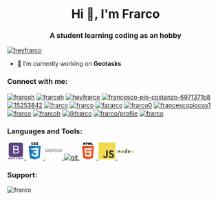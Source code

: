 <h1 align="center">Hi 👋, I'm Frarco</h1>
<h3 align="center">A student learning coding as an hobby</h3>

<p align="left"> <a href="https://twitter.com/heyfrarco" target="blank"><img src="https://img.shields.io/twitter/follow/heyfrarco?logo=twitter&style=for-the-badge" alt="heyfrarco" /></a> </p>

- 🔭 I’m currently working on **Geotasks**

<h3 align="left">Connect with me:</h3>
<p align="left">
<a href="https://codepen.io/frarcoh" target="blank"><img align="center" src="https://raw.githubusercontent.com/rahuldkjain/github-profile-readme-generator/master/src/images/icons/Social/codepen.svg" alt="frarcoh" height="30" width="40" /></a>
<a href="https://dev.to/frarcoh" target="blank"><img align="center" src="https://cdn.jsdelivr.net/npm/simple-icons@3.0.1/icons/dev-dot-to.svg" alt="frarcoh" height="30" width="40" /></a>
<a href="https://twitter.com/heyfrarco" target="blank"><img align="center" src="https://raw.githubusercontent.com/rahuldkjain/github-profile-readme-generator/master/src/images/icons/Social/twitter.svg" alt="heyfrarco" height="30" width="40" /></a>
<a href="https://linkedin.com/in/francesco-pio-costanzo-6971371b8" target="blank"><img align="center" src="https://raw.githubusercontent.com/rahuldkjain/github-profile-readme-generator/master/src/images/icons/Social/linked-in-alt.svg" alt="francesco-pio-costanzo-6971371b8" height="30" width="40" /></a>
<a href="https://stackoverflow.com/users/15253842" target="blank"><img align="center" src="https://raw.githubusercontent.com/rahuldkjain/github-profile-readme-generator/master/src/images/icons/Social/stack-overflow.svg" alt="15253842" height="30" width="40" /></a>
<a href="https://codesandbox.com/frarco" target="blank"><img align="center" src="https://cdn.jsdelivr.net/npm/simple-icons@3.0.1/icons/codesandbox.svg" alt="frarco" height="30" width="40" /></a>
<a href="https://kaggle.com/frarco" target="blank"><img align="center" src="https://raw.githubusercontent.com/rahuldkjain/github-profile-readme-generator/master/src/images/icons/Social/kaggle.svg" alt="frarco" height="30" width="40" /></a>
<a href="https://dribbble.com/fararco" target="blank"><img align="center" src="https://raw.githubusercontent.com/rahuldkjain/github-profile-readme-generator/master/src/images/icons/Social/dribbble.svg" alt="fararco" height="30" width="40" /></a>
<a href="https://www.codechef.com/users/frarco0" target="blank"><img align="center" src="https://cdn.jsdelivr.net/npm/simple-icons@3.1.0/icons/codechef.svg" alt="frarco0" height="30" width="40" /></a>
<a href="https://www.hackerrank.com/francescopiocos1" target="blank"><img align="center" src="https://raw.githubusercontent.com/rahuldkjain/github-profile-readme-generator/master/src/images/icons/Social/hackerrank.svg" alt="francescopiocos1" height="30" width="40" /></a>
<a href="https://codeforces.com/profile/frarco" target="blank"><img align="center" src="https://cdn.jsdelivr.net/npm/simple-icons@3.0.1/icons/codeforces.svg" alt="frarco" height="30" width="40" /></a>
<a href="https://www.leetcode.com/frarcoh" target="blank"><img align="center" src="https://raw.githubusercontent.com/rahuldkjain/github-profile-readme-generator/master/src/images/icons/Social/leet-code.svg" alt="frarcoh" height="30" width="40" /></a>
<a href="https://www.hackerearth.com/@frarco" target="blank"><img align="center" src="https://raw.githubusercontent.com/rahuldkjain/github-profile-readme-generator/master/src/images/icons/Social/hackerearth.svg" alt="@frarco" height="30" width="40" /></a>
<a href="https://auth.geeksforgeeks.org/user/frarco/profile" target="blank"><img align="center" src="https://raw.githubusercontent.com/rahuldkjain/github-profile-readme-generator/master/src/images/icons/Social/geeks-for-geeks.svg" alt="frarco/profile" height="30" width="40" /></a>
<a href="https://www.topcoder.com/members/frarco" target="blank"><img align="center" src="https://cdn.jsdelivr.net/npm/simple-icons@3.0.1/icons/topcoder.svg" alt="frarco" height="30" width="40" /></a>
</p>

<h3 align="left">Languages and Tools:</h3>
<p align="left"> <a href="https://getbootstrap.com" target="_blank"> <img src="https://raw.githubusercontent.com/devicons/devicon/master/icons/bootstrap/bootstrap-plain-wordmark.svg" alt="bootstrap" width="40" height="40"/> </a> <a href="https://www.w3schools.com/css/" target="_blank"> <img src="https://raw.githubusercontent.com/devicons/devicon/master/icons/css3/css3-original-wordmark.svg" alt="css3" width="40" height="40"/> </a> <a href="https://expressjs.com" target="_blank"> <img src="https://raw.githubusercontent.com/devicons/devicon/master/icons/express/express-original-wordmark.svg" alt="express" width="40" height="40"/> </a> <a href="https://git-scm.com/" target="_blank"> <img src="https://www.vectorlogo.zone/logos/git-scm/git-scm-icon.svg" alt="git" width="40" height="40"/> </a> <a href="https://www.w3.org/html/" target="_blank"> <img src="https://raw.githubusercontent.com/devicons/devicon/master/icons/html5/html5-original-wordmark.svg" alt="html5" width="40" height="40"/> </a> <a href="https://developer.mozilla.org/en-US/docs/Web/JavaScript" target="_blank"> <img src="https://raw.githubusercontent.com/devicons/devicon/master/icons/javascript/javascript-original.svg" alt="javascript" width="40" height="40"/> </a> <a href="https://nodejs.org" target="_blank"> <img src="https://raw.githubusercontent.com/devicons/devicon/master/icons/nodejs/nodejs-original-wordmark.svg" alt="nodejs" width="40" height="40"/> </a> </p>

<h3 align="left">Support:</h3>
<p><a href="https://www.buymeacoffee.com/frarco"> <img align="left" src="https://cdn.buymeacoffee.com/buttons/v2/default-yellow.png" height="50" width="210" alt="frarco" /></a></p><br><br>

